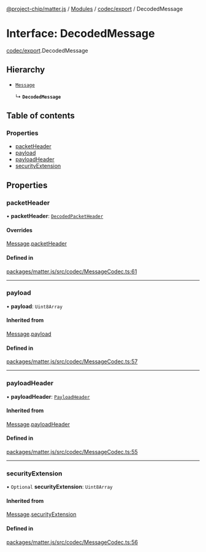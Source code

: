 [@project-chip/matter.js](../README.md) / [Modules](../modules.md) / [codec/export](../modules/codec_export.md) / DecodedMessage

# Interface: DecodedMessage

[codec/export](../modules/codec_export.md).DecodedMessage

## Hierarchy

- [`Message`](codec_export.Message.md)

  ↳ **`DecodedMessage`**

## Table of contents

### Properties

- [packetHeader](codec_export.DecodedMessage.md#packetheader)
- [payload](codec_export.DecodedMessage.md#payload)
- [payloadHeader](codec_export.DecodedMessage.md#payloadheader)
- [securityExtension](codec_export.DecodedMessage.md#securityextension)

## Properties

### packetHeader

• **packetHeader**: [`DecodedPacketHeader`](codec_export.DecodedPacketHeader.md)

#### Overrides

[Message](codec_export.Message.md).[packetHeader](codec_export.Message.md#packetheader)

#### Defined in

[packages/matter.js/src/codec/MessageCodec.ts:61](https://github.com/project-chip/matter.js/blob/5f71eedebdb9fa54338bde320c311bb359b7455d/packages/matter.js/src/codec/MessageCodec.ts#L61)

___

### payload

• **payload**: `Uint8Array`

#### Inherited from

[Message](codec_export.Message.md).[payload](codec_export.Message.md#payload)

#### Defined in

[packages/matter.js/src/codec/MessageCodec.ts:57](https://github.com/project-chip/matter.js/blob/5f71eedebdb9fa54338bde320c311bb359b7455d/packages/matter.js/src/codec/MessageCodec.ts#L57)

___

### payloadHeader

• **payloadHeader**: [`PayloadHeader`](codec_export.PayloadHeader.md)

#### Inherited from

[Message](codec_export.Message.md).[payloadHeader](codec_export.Message.md#payloadheader)

#### Defined in

[packages/matter.js/src/codec/MessageCodec.ts:55](https://github.com/project-chip/matter.js/blob/5f71eedebdb9fa54338bde320c311bb359b7455d/packages/matter.js/src/codec/MessageCodec.ts#L55)

___

### securityExtension

• `Optional` **securityExtension**: `Uint8Array`

#### Inherited from

[Message](codec_export.Message.md).[securityExtension](codec_export.Message.md#securityextension)

#### Defined in

[packages/matter.js/src/codec/MessageCodec.ts:56](https://github.com/project-chip/matter.js/blob/5f71eedebdb9fa54338bde320c311bb359b7455d/packages/matter.js/src/codec/MessageCodec.ts#L56)
